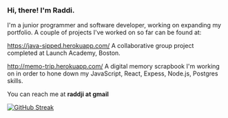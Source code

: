 ### Hi, there! I'm Raddi. 

I'm a junior programmer and software developer, working on expanding my portfolio. 
A couple of projects I've worked on so far can be found at: 

https://java-sipped.herokuapp.com/ A collaborative group project completed at Launch Academy, Boston.

http://memo-trip.herokuapp.com/ A digital memory scrapbook I'm working on in order to hone down my JavaScript, React, Expess, Node.js, Postgres skills.

You can reach me at **raddji at gmail** <br />

[![GitHub Streak](https://github-readme-streak-stats.herokuapp.com?user=raddji&theme=radical&date_format=M%20j%5B%2C%20Y%5D)](https://git.io/streak-stats)

<!--
**raddji/raddji** is a ✨ _special_ ✨ repository because its `README.md` (this file) appears on your GitHub profile.



